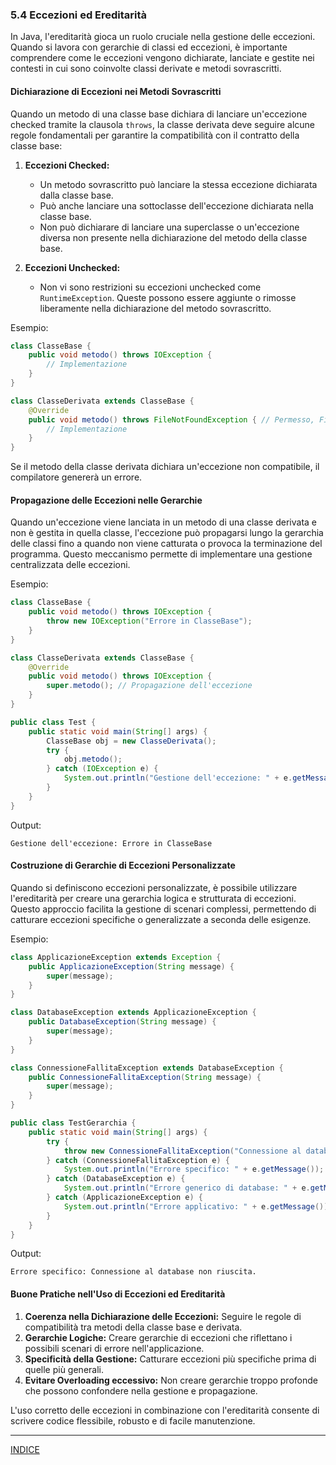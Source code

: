 ### 5.4 Eccezioni ed Ereditarità

In Java, l'ereditarità gioca un ruolo cruciale nella gestione delle eccezioni. Quando si lavora con gerarchie di classi ed eccezioni, è importante comprendere come le eccezioni vengono dichiarate, lanciate e gestite nei contesti in cui sono coinvolte classi derivate e metodi sovrascritti.

#### Dichiarazione di Eccezioni nei Metodi Sovrascritti

Quando un metodo di una classe base dichiara di lanciare un'eccezione checked tramite la clausola `throws`, la classe derivata deve seguire alcune regole fondamentali per garantire la compatibilità con il contratto della classe base:

1. **Eccezioni Checked:**
   - Un metodo sovrascritto può lanciare la stessa eccezione dichiarata dalla classe base.
   - Può anche lanciare una sottoclasse dell'eccezione dichiarata nella classe base.
   - Non può dichiarare di lanciare una superclasse o un'eccezione diversa non presente nella dichiarazione del metodo della classe base.

2. **Eccezioni Unchecked:**
   - Non vi sono restrizioni su eccezioni unchecked come `RuntimeException`. Queste possono essere aggiunte o rimosse liberamente nella dichiarazione del metodo sovrascritto.

Esempio:

```java
class ClasseBase {
    public void metodo() throws IOException {
        // Implementazione
    }
}

class ClasseDerivata extends ClasseBase {
    @Override
    public void metodo() throws FileNotFoundException { // Permesso, FileNotFoundException è una sottoclasse di IOException
        // Implementazione
    }
}
```

Se il metodo della classe derivata dichiara un'eccezione non compatibile, il compilatore genererà un errore.

#### Propagazione delle Eccezioni nelle Gerarchie

Quando un'eccezione viene lanciata in un metodo di una classe derivata e non è gestita in quella classe, l'eccezione può propagarsi lungo la gerarchia delle classi fino a quando non viene catturata o provoca la terminazione del programma. Questo meccanismo permette di implementare una gestione centralizzata delle eccezioni.

Esempio:

```java
class ClasseBase {
    public void metodo() throws IOException {
        throw new IOException("Errore in ClasseBase");
    }
}

class ClasseDerivata extends ClasseBase {
    @Override
    public void metodo() throws IOException {
        super.metodo(); // Propagazione dell'eccezione
    }
}

public class Test {
    public static void main(String[] args) {
        ClasseBase obj = new ClasseDerivata();
        try {
            obj.metodo();
        } catch (IOException e) {
            System.out.println("Gestione dell'eccezione: " + e.getMessage());
        }
    }
}
```

Output:
```
Gestione dell'eccezione: Errore in ClasseBase
```

#### Costruzione di Gerarchie di Eccezioni Personalizzate

Quando si definiscono eccezioni personalizzate, è possibile utilizzare l'ereditarità per creare una gerarchia logica e strutturata di eccezioni. Questo approccio facilita la gestione di scenari complessi, permettendo di catturare eccezioni specifiche o generalizzate a seconda delle esigenze.

Esempio:

```java
class ApplicazioneException extends Exception {
    public ApplicazioneException(String message) {
        super(message);
    }
}

class DatabaseException extends ApplicazioneException {
    public DatabaseException(String message) {
        super(message);
    }
}

class ConnessioneFallitaException extends DatabaseException {
    public ConnessioneFallitaException(String message) {
        super(message);
    }
}

public class TestGerarchia {
    public static void main(String[] args) {
        try {
            throw new ConnessioneFallitaException("Connessione al database non riuscita.");
        } catch (ConnessioneFallitaException e) {
            System.out.println("Errore specifico: " + e.getMessage());
        } catch (DatabaseException e) {
            System.out.println("Errore generico di database: " + e.getMessage());
        } catch (ApplicazioneException e) {
            System.out.println("Errore applicativo: " + e.getMessage());
        }
    }
}
```

Output:
```
Errore specifico: Connessione al database non riuscita.
```

#### Buone Pratiche nell'Uso di Eccezioni ed Ereditarità

1. **Coerenza nella Dichiarazione delle Eccezioni:** Seguire le regole di compatibilità tra metodi della classe base e derivata.
2. **Gerarchie Logiche:** Creare gerarchie di eccezioni che riflettano i possibili scenari di errore nell'applicazione.
3. **Specificità della Gestione:** Catturare eccezioni più specifiche prima di quelle più generali.
4. **Evitare Overloading eccessivo:** Non creare gerarchie troppo profonde che possono confondere nella gestione e propagazione.

L'uso corretto delle eccezioni in combinazione con l'ereditarità consente di scrivere codice flessibile, robusto e di facile manutenzione.

---
[INDICE](README.md)

